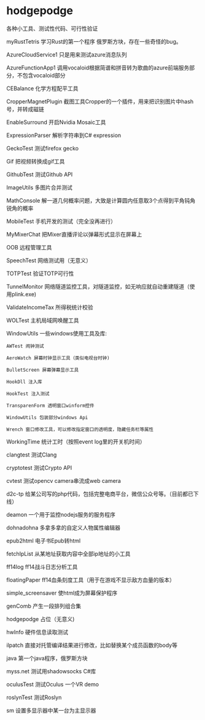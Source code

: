 # hodgepodge

各种小工具、测试性代码、可行性验证

myRustTetris 学习Rust的第一个程序 俄罗斯方块，存在一些奇怪的bug。

AzureCloudService1 只是用来测试azure消息队列

AzureFunctionApp1 调用vocaloid根据简谱和拼音转为歌曲的azure前端服务部分，不包含vocaloid部分

CEBalance 化学方程配平工具

CropperMagnetPlugin 截图工具Cropper的一个插件，用来把识别图片中hash号，并转成磁链

EnableSurround 开启Nvidia Mosaic工具

ExpressionParser 解析字符串到C# expression

GeckoTest 测试firefox gecko

Gif 把视频转换成gif工具

GithubTest 测试Github API

ImageUtils 多图片合并测试

MathConsole 解一道几何概率问题，大致是计算圆内任意取3个点得到平角钝角锐角的概率

MobileTest 手机开发的测试（完全没再进行）

MyMixerChat 把Mixer直播评论以弹幕形式显示在屏幕上

OOB 远程管理工具

SpeechTest 网络测试用（无意义）

TOTPTest 验证TOTP可行性

TunnelMonitor 网络隧道监控工具，对隧道监控，如无响应就自动重建隧道（使用plink.exe)

ValidateIncomeTax 所得税统计校验

WOLTest 主机局域网唤醒工具

WindowUtils 一些windows使用工具及库:

    AWTest 闹钟测试
    
    AeroWatch 屏幕时钟显示工具（类似电视台时钟)
    
    BulletScreen 屏幕弹幕显示工具
    
    HookDll 注入库
    
    HookTest 注入测试
    
    TransparenForm 透明窗口winform控件
    
    WindowUtils 包装部分windows Api
    
    Wrench 窗口修改工具，可以修改指定窗口的透明度，隐藏任务栏等属性
    
WorkingTime 统计工时（按照event log里的开关机时间）

clangtest 测试Clang

cryptotest 测试Crypto API

cvtest 测试opencv camera串流成web camera

d2c-tp 给某公司写的php代码，包括完整电商平台，微信公众号等。（目前都已下线）

deamon 一个用于监控nodejs服务的服务程序

dohnadohna 多拿多拿的自定义人物属性编辑器

epub2html 电子书Epub转html

fetchIpList 从某地址获取内容中全部ip地址的小工具

ff14log ff14战斗日志分析工具

floatingPaper ff14血条刻度工具（用于在游戏不显示敌方血量的版本）

simple_screensaver 使html成为屏幕保护程序

genComb 产生一段排列组合集

hodgepodge 占位（无意义)

hwInfo 硬件信息读取测试

ilpatch 直接对托管编译结果进行修改，比如替换某个成员函数的body等

java 第一个java程序，俄罗斯方块

myss.net 测试用shadowsocks C#库

oculusTest 测试Oculus 一个VR demo 

roslynTest 测试Roslyn

sm 设置多显示器中某一台为主显示器
